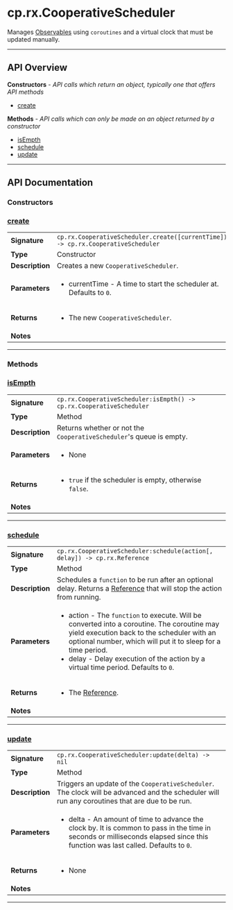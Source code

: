# cp.rx.CooperativeScheduler

Manages [Observables](cp.rx.Observer.md) using `coroutines` and a virtual clock that must be updated
manually.

---

## API Overview
**Constructors** - _API calls which return an object, typically one that offers API methods_
 * [create](#create)

**Methods** - _API calls which can only be made on an object returned by a constructor_
 * [isEmpth](#isempth)
 * [schedule](#schedule)
 * [update](#update)


---

## API Documentation

### Constructors


### [create](#create)

|                                             |                                                                                     |
| --------------------------------------------|-------------------------------------------------------------------------------------|
| **Signature**                               | `cp.rx.CooperativeScheduler.create([currentTime]) -> cp.rx.CooperativeScheduler`                                                                    |
| **Type**                                    | Constructor                                                                     |
| **Description**                             | Creates a new `CooperativeScheduler`.                                                                     |
| **Parameters**                              | <ul><li>currentTime     - A time to start the scheduler at. Defaults to `0`.</li></ul> |
| **Returns**                                 | <ul><li>The new `CooperativeScheduler`.</li></ul>          |
| **Notes**                                   | <ul></ul>                |

---
### Methods


### [isEmpth](#isempth)

|                                             |                                                                                     |
| --------------------------------------------|-------------------------------------------------------------------------------------|
| **Signature**                               | `cp.rx.CooperativeScheduler:isEmpth() -> cp.rx.CooperativeScheduler`                                                                    |
| **Type**                                    | Method                                                                     |
| **Description**                             | Returns whether or not the `CooperativeScheduler`'s queue is empty.                                                                     |
| **Parameters**                              | <ul><li>None</li></ul> |
| **Returns**                                 | <ul><li>`true` if the scheduler is empty, otherwise `false`.</li></ul>          |
| **Notes**                                   | <ul></ul>                |

---

### [schedule](#schedule)

|                                             |                                                                                     |
| --------------------------------------------|-------------------------------------------------------------------------------------|
| **Signature**                               | `cp.rx.CooperativeScheduler:schedule(action[, delay]) -> cp.rx.Reference`                                                                    |
| **Type**                                    | Method                                                                     |
| **Description**                             | Schedules a `function` to be run after an optional delay.  Returns a [Reference](cp.rx.Reference.md) that will stop the action from running.                                                                     |
| **Parameters**                              | <ul><li>action - The `function` to execute. Will be converted into a coroutine. The coroutine may yield execution back to the scheduler with an optional number, which will put it to sleep for a time period.</li><li>delay - Delay execution of the action by a virtual time period. Defaults to `0`.</li></ul> |
| **Returns**                                 | <ul><li>The [Reference](cp.rx.Reference.md).</li></ul>          |
| **Notes**                                   | <ul></ul>                |

---

### [update](#update)

|                                             |                                                                                     |
| --------------------------------------------|-------------------------------------------------------------------------------------|
| **Signature**                               | `cp.rx.CooperativeScheduler:update(delta) -> nil`                                                                    |
| **Type**                                    | Method                                                                     |
| **Description**                             | Triggers an update of the `CooperativeScheduler`. The clock will be advanced and the scheduler will run any coroutines that are due to be run.                                                                     |
| **Parameters**                              | <ul><li>delta - An amount of time to advance the clock by. It is common to pass in the time in seconds or milliseconds elapsed since this function was last called. Defaults to `0`.</li></ul> |
| **Returns**                                 | <ul><li>None</li></ul>          |
| **Notes**                                   | <ul></ul>                |

---
